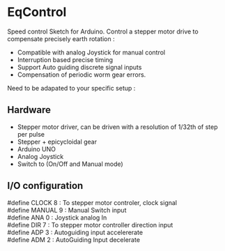 # EqControl

 Speed control Sketch for Arduino.
 Control a stepper motor drive to compensate precisely earth rotation :
* Compatible with analog Joystick for manual control
* Interruption based precise timing
* Support Auto guiding discrete signal inputs
* Compensation of periodic worm gear errors.

Need to be adapated to your specific setup :
## Hardware
* Stepper motor driver, can be driven with a resolution of 1/32th of step per pulse
* Stepper + epicycloidal gear
* Arduino UNO
* Analog Joystick
* Switch to (On/Off and Manual mode)



## I/O configuration

#define CLOCK 8 : To stepper motor controler, clock signal \
#define MANUAL 9 : Manual Switch input \
#define ANA 0 : Joystick analog In \
#define DIR 7 : To stepper motor controller direction input \
#define ADP 3 : Autoguiding input accelererate \
#define ADM 2 : AutoGuiding Input decelerate 







